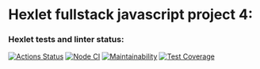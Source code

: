# Hexlet fullstack javascript project 4:

### Hexlet tests and linter status:

[![Actions Status](https://github.com/agapovk/fullstack-javascript-project-4/workflows/hexlet-check/badge.svg)](https://github.com/agapovk/fullstack-javascript-project-4/actions)
[![Node CI](https://github.com/agapovk/fullstack-javascript-project-4/actions/workflows/nodejs.yml/badge.svg)](https://github.com/agapovk/fullstack-javascript-project-4/actions/workflows/nodejs.yml)
[![Maintainability](https://api.codeclimate.com/v1/badges/3a0c4e653a60d500b827/maintainability)](https://codeclimate.com/github/agapovk/fullstack-javascript-project-4/maintainability)
[![Test Coverage](https://api.codeclimate.com/v1/badges/3a0c4e653a60d500b827/test_coverage)](https://codeclimate.com/github/agapovk/fullstack-javascript-project-4/test_coverage)
